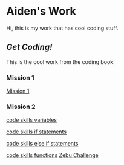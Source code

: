 # Aiden's Work

Hi, this is my work that has cool coding stuff.

## *Get Coding!*

This is the cool work from the coding book.

### Mission 1
 
[Mission 1](mission1_book1.html)

### Mission 2

[code skills variables](variable.html)

[code skills if statements](ifstatements.html)

[code skills else if statements](elseifstatements.html)

[code skills functions](functions.html)
[Zebu Challenge](zebu.html)

